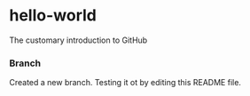 # hello-world
The customary introduction to GitHub

### Branch
Created a new branch. Testing it ot by editing this README file.
